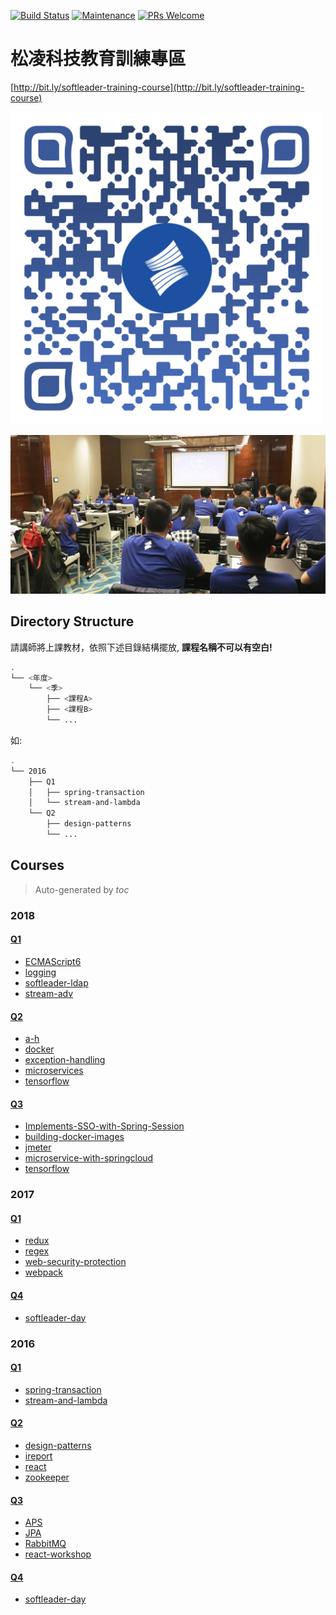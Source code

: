 [![Build Status](https://travis-ci.org/softleader/softleader-training-course.svg?branch=master)](https://travis-ci.org/softleader/softleader-training-course)
[![Maintenance](https://img.shields.io/badge/Maintained%3F-yes-green.svg)](https://GitHub.com/softleader/softleader-training-course/graphs/commit-activity)
[![PRs Welcome](https://img.shields.io/badge/PRs-welcome-brightgreen.svg?style=flat-square)](http://makeapullrequest.com)

# 松凌科技教育訓練專區

[http://bit.ly/softleader-training-course](http://bit.ly/softleader-training-course)

<img src="./qr-code.svg" width="500">

![](./training.png)

## Directory Structure

請講師將上課教材，依照下述目錄結構擺放, **課程名稱不可以有空白!**

```sh
.
└── <年度>
    └── <季>
        ├── <課程A>
        ├── <課程B>
        └── ...
```

如:

```sh
.
└── 2016
    ├── Q1
    │   ├── spring-transaction
    │   └── stream-and-lambda
    └── Q2
        ├── design-patterns
        └── ...
```
## Courses
> Auto-generated by *toc*

### 2018

#### [Q1](/2018/Q1) 

- [ECMAScript6](/2018/Q1/ECMAScript6)
- [logging](/2018/Q1/logging)
- [softleader-ldap](/2018/Q1/softleader-ldap)
- [stream-adv](/2018/Q1/stream-adv)

#### [Q2](/2018/Q2) 

- [a-h](/2018/Q2/a-h)
- [docker](/2018/Q2/docker)
- [exception-handling](/2018/Q2/exception-handling)
- [microservices](/2018/Q2/microservices)
- [tensorflow](/2018/Q2/tensorflow)

#### [Q3](/2018/Q3) 

- [Implements-SSO-with-Spring-Session](/2018/Q3/Implements-SSO-with-Spring-Session)
- [building-docker-images](/2018/Q3/building-docker-images)
- [jmeter](/2018/Q3/jmeter)
- [microservice-with-springcloud](/2018/Q3/microservice-with-springcloud)
- [tensorflow](/2018/Q3/tensorflow)

### 2017

#### [Q1](/2017/Q1) 

- [redux](/2017/Q1/redux)
- [regex](/2017/Q1/regex)
- [web-security-protection](/2017/Q1/web-security-protection)
- [webpack](/2017/Q1/webpack)

#### [Q4](/2017/Q4) 

- [softleader-day](/2017/Q4/softleader-day)

### 2016

#### [Q1](/2016/Q1) 

- [spring-transaction](/2016/Q1/spring-transaction)
- [stream-and-lambda](/2016/Q1/stream-and-lambda)

#### [Q2](/2016/Q2) 

- [design-patterns](/2016/Q2/design-patterns)
- [ireport](/2016/Q2/ireport)
- [react](/2016/Q2/react)
- [zookeeper](/2016/Q2/zookeeper)

#### [Q3](/2016/Q3) 

- [APS](/2016/Q3/APS)
- [JPA](/2016/Q3/JPA)
- [RabbitMQ](/2016/Q3/RabbitMQ)
- [react-workshop](/2016/Q3/react-workshop)

#### [Q4](/2016/Q4) 

- [softleader-day](/2016/Q4/softleader-day)
